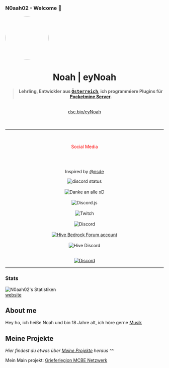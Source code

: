 ### N0aah02 - Welcome 👋
<div align='center'>
  <div align='left'>
    <img
      src='https://dev.dirtyhost24.de/img/star.png'
      style='border-radius: 50%;'
      width='138'
      height='138'
    />
  </div>

  <h1>Noah | eyNoah</h1>
  <blockquote><strong>Lehrling, Entwickler aus <tt><a href="https://wien.gv.at" target="_blank">Österreich</a></tt>, ich programmiere Plugins für <a href="https://poggit.pmmp.io" target="_blank">Pocketmine Server</a>.</strong></blockquote>
<br>
  <a href="https://dsc.bio/eyNoah" target="_blank">dsc.bio/eyNoah</a>
  <br><br>
  <br />

  
  <hr>
  <br>
  <p style='color: red'>Social Media</p><br><br>
  <p>Inspired by <a href="https://github.com/nsde/nsde" title="Nice Dude coding with python ^^" target="_blank">@nsde</a></p>
  <img alt="discord status" src="https://discord.c99.nl/widget/theme-5/840718800345366549.png" /><br><br>
  <!--<img alt="what the hell i am listening to" src="https://dev.discordprofiles.me/badge/spotify/840718800345366549" /><br><br>-->
  <img alt="Danke an alle xD" src="https://komarev.com/ghpvc/?username=eynoah" /><br><br>
  <img alt='Discord.js' src='https://img.shields.io/bundlephobia/min/react?label=discord.js' /><br><br>
  <img alt='Twitch' src='https://img.shields.io/twitch/status/eynoah02?color=%23FF0000&label=eyNoah02%20%7C%20Twitch&style=social' /><br><br>
  <img alt='Discord' src='https://img.shields.io/discord/848262530207711332' /><br><br>
  <a href='https://forum.playhive.com/u/serverfarmer/summary' target='_blank'><img alt='Hive Bedrock Forum account' src='https://img.shields.io/badge/Hive%20Forums-Click%20that%20to%20go%20on%20my%20Profile-blue' /></a><br><br>
  <img alt='Hive Discord' src='https://img.shields.io/discord/195265653425307649?label=Hive%20Discord' />
  
  <audio src='https://fails.eynoah.club/ImagineBass.mp3'></audio>
  <!--<img alt='Pronouns' src='https://img.shields.io/endpoint?url=https://pronoundb.org/shields/6004d014406af11e4593a013' />-->
  <br>
  <a href="https://discord.gg/C5NgVs77zw" target="_blank"><img alt="Discord" src="https://img.shields.io/discord/355467987840532481?color=%231d9ff0&label=Rushnation.net"></a>
</div>
<hr>



### Stats

![N0aah02's Statistiken](https://github-readme-stats.vercel.app/api?username=n0aah02&count_private=true&custom_title=eyNoahs%20Stats&hide_rank=true&border_radius=16&theme=radical )<br>
[website](http://git.eynoah.club)

## About me

Hey ho, ich heiße Noah und bin 18 Jahre alt, ich höre gerne [Musik](https://open.spotify.com/playlist/7GHtPzc58oISMDSsiUJvIO?si=2d7db65b774e4df6 "Favorit Playlist")


## Meine Projekte

*Hier findest du etwas über* *[Meine Projekte](http://git.eynoah.club/projekte "My Projects") heraus ^^*
<p>Mein Main projekt: <a href="https://www.grieferlegion.de/" target="_blank">Grieferlegion MCBE Netzwerk</a></p>


<!--
**N0aah02/N0aah02** is a ✨ _special_ ✨ repository because its `README.md` (this file) appears on your GitHub profile.

Here are some ideas to get you started:


- 🔭 I’m currently working on ...
- 🌱 I’m currently learning ...
- 👯 I’m looking to collaborate on ...
- 🤔 I’m looking for help with ...
- 💬 Ask me about ...
- 📫 How to reach me: ...
- 😄 Pronouns: ...
- ⚡ Fun fact: ...
-->
